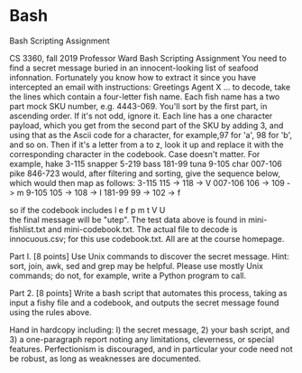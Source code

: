 # Bash
Bash Scripting Assignment

CS 3360, fall 2019 Professor Ward 
Bash Scripting Assignment 
You need to find a secret message buried in an innocent-looking list of seafood infonnation. Fortunately you know how to extract it since you have intercepted an email with instructions: 
Greetings Agent X ... to decode, take the lines which contain a four-letter fish name. Each fish name has a two part mock SKU number, e.g. 4443-069. You'll sort by the first part, in ascending order. If it's not odd, ignore it. Each line has a one character payload, which you get from the second part of the SKU by adding 3, and using that as the Ascii code for a character, for example,97 for 'a', 98 for 'b', and so on. Then if it's a letter from a to z, look it up and replace it with the corresponding character in the codebook. Case doesn't matter. 
For example, 
      hake 3-115
      snapper 5-219
      bass 181-99
      tuna 9-105
      char 007-106
      pike 846-723 
would, after filtering and sorting, give the sequence below, which would then map as follows:
      3-115       115 -> 118 -> V
      007-106     106 -> 109 -> m
      9-105       105 -> 108 -> I
      181-99      99 -> 102 -> f

so if the codebook includes
      l e
      f p
      m t
      V U     
the final message will be "utep". 
The test data above is found in mini-fishlist.txt and mini-codebook.txt. The actual file to decode is innocuous.csv; for this use codebook.txt. All are at the course homepage. 

Part I. [8 points] Use Unix commands to discover the secret message. Hint: sort, join, awk, sed and grep may be helpful. Please use mostly Unix commands; do not, for example, write a Python program to call. 

Part 2. [8 points] Write a bash script that automates this process, taking as input a fishy file and a codebook, and outputs the secret message found using the rules above. 

Hand in hardcopy including: I) the secret message, 2) your bash script, and 3) a one-paragraph report noting any limitations, cleverness, or special features. Perfectionism is discouraged, and in particular your code need not be robust, as long as weaknesses are documented. 
